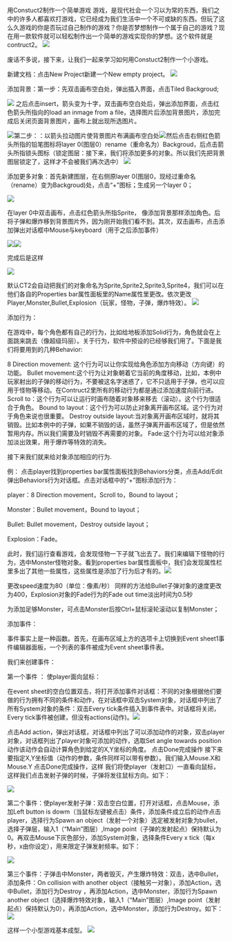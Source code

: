 用Constuct2制作一个简单游戏
游戏，是现代社会一个习以为常的东西，我们之中的许多人都喜欢打游戏，它已经成为我们生活中一个不可或缺的东西。但玩了这么久游戏的你是否玩过自己制作的游戏？你是否梦想制作一个属于自己的游戏？现在用一款软件就可以轻松制作出一个简单的游戏实现你的梦想。这个软件就是contruct2。
![](https://i02picsos.sogoucdn.com/91201d9c6480529c)

废话不多说，接下来，让我们一起来学习如何用Constuct2制作一个小游戏。


新建文档：点击New Project新建一个New empty project。 
![](images/1.png)

添加背景：第一步：先双击画布空白处，弹出插入界面，点击Tiled Backgroud;


![](images/2.png)
之后点击insert，箭头变为十字，双击画布空白处后，弹出添加界面，点击红色箭头所指向的load an inmage from a file，选择图片后添加背景图片，添加完成后关闭页面背景图片，画布上就出现所选图片。


![](images/3.png)第二步：：以箭头拉动图片使背景图片布满画布空白处![](images/4.png)然后点击右侧红色箭头所指的铅笔图标将layer 0(图层0）rename（重命名为）Backgroud，后点击箭头所指锁头图标（锁定图层：接下来，我们将添加更多的对象。所以我们先把背景图层锁定了，这样才不会被我们再次选中）
![](images/7.png)



添加更多对象：首先新建图层，在右侧原layer 0(图层0，现经过重命名（rename）变为Backgroud)处，点击“+”图标；生成另一个layer 0； 

![](images/8.png)

 在layer 0中双击画布，点击红色箭头所指Sprite， 像添加背景那样添加角色。后将子弹和爆炸移到背景图片外，因为刚开始我们看不到。其次，双击画布，点击添加弹出对话框中Mouse与keyboard（用于之后添加事件）

![](images/9.png)![](images/18.png)

完成后是这样


![](images/16.png) 

默认CT2会自动把我们的对象命名为Sprite,Sprite2,Sprite3,Sprite4，我们可以在他们各自的Properties bar属性面板里的Name属性里更改。依次更改Player,Monster,Bullet,Explosion（玩家，怪物，子弹，爆炸特效）。
![](images/11.png)



添加行为：

在游戏中，每个角色都有自己的行为，比如给地板添加Solid行为，角色就会在上面跳来跳去（像超级玛丽）。关于行为，软件中预设的已经够我们用了。下面是我们将要用到的几种Behavior:

8 Direction movement: 这个行为可以让你实现给角色添加方向移动（方向键）的功能。 
Bullet movement:这个行为让对象朝着它当前的角度移动，比如，本例中玩家射出的子弹的移动行为，不要被这名字迷惑了，它不只适用于子弹，也可以应用于怪物等移动。在Contruct2里所有的移动行为都是通过添加速度向前行进。 
Scroll to：这个行为可以让运行时画布随着对象移来移去（滚动）。这个行为很适合于角色。 
Bound to layout：这个行为可以防止对象离开画布区域。这个行为对于角色来说也很重要。 
Destroy outside layout:当对象离开画布区域时，就将其销毁。比如本例中的子弹，如果不销毁的话，虽然子弹离开画布区域了，但是依然暂用内存。所以我们需要及时销毁不再需要的对象。 
Fade:这个行为可以给对象添加淡出效果，用于爆炸等特效的消失。

接下来我们就来给对象添加相应的行为.

例：
点击player找到properties bar属性面板找到Behaviors分类，点击Add/Edit弹出Behaviors行为对话框。点击对话框中的“+”图标添加行为：

player：8 Direction movement，Scroll to，Bound to layout；

Monster：Bullet movement，Bound to layout；

Bullet: Bullet movement，Destroy outside layout；

Explosion：Fade。

此时，我们运行查看游戏，会发现怪物一下子就飞出去了。我们来编辑下怪物的行为，选中Monster怪物对象。看到properties bar属性面板中，我们会发现属性栏里多出了其他一些属性，这些属性是添加了行为后才有的。![](images/14.png)

 更改speed速度为80（单位：像素/秒） 
同样的方法给Bullet子弹对象的速度更改为400，Explosion对象的Fade行为的Fade out time淡出时间为0.5秒

为添加足够Monster，可点击Monster后按Ctrl+鼠标滚轮滚动以复制Monster；

添加事件：

事件事实上是一种函数。首先，在画布区域上方的选项卡上切换到Event sheet1事件编辑器面板，一个列表的事件被成为Event sheet事件表。

我们来创建事件：

第一个事件 ：
使player面向鼠标：

在event sheet的空白位置双击，将打开添加事件对话框：不同的对象根据他们要做的行为拥有不同的条件和动作，在对话框中双击System对象，对话框中列出了所有System对象的条件：双击Every tick条件插入到事件表中。对话框将关闭，Every tick事件被创建，但没有actions(动作)。![](images/17.png)

点击Add action，弹出对话框，对话框中列出了可以添加动作的对象，双击player对象，对话框列出了player对象可添加的动作，选取Set angle towards position动作该动作会自动计算角色到给定的X,Y坐标的角度。 点击Done完成操作
接下来要指定X,Y坐标值（动作的参数，条件同样可以带有参数）。我们输入Mouse.X和Mouse.Y 点击Done完成操作，这样
我们将使player（发射口）一直看向鼠标，这样我们点击发射子弹的时候，子弹将发往鼠标方向。如下：

![](images/15.png)

第二个事件：使player发射子弹：双击空白位置，打开对话框，点击Mouse，添加Left button is dowm（当鼠标左键被点击）条件，添加条件成立后的动作点击player，选择行为Spawn an object（发射一个对象）选定被发射对象为bullet，选择子弹层，输入1（“Main”图层）,Image point（子弹的发射起点）保持默认为0。再双击Mouse下灰色部分，添加System对象，选择条件Every x tick（每x秒，x由你设定），用来限定子弹发射频率。如下：

![](images/19.png)

第三个事件：子弹击中Monster，两者毁灭，产生爆炸特效：双击，选中Bullet，添加条件：On collision with another object（接触另一对象），添加Action，选中Bullet，添加行为Destroy ，再添加Action，选中Monster，添加行为Spawn another object（选择爆炸特效对象，输入1（“Main”图层）,Image point（发射起点）保持默认为0），再添加Action，选中Monster，添加行为Destroy。如下：![](images/20.png) 

这样一个小型游戏基本成型。
 ![](images/K.gif)

